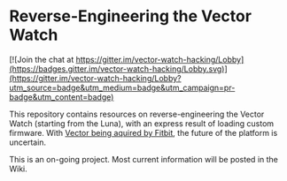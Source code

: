 # Reverse-Engineering the Vector Watch

[![Join the chat at https://gitter.im/vector-watch-hacking/Lobby](https://badges.gitter.im/vector-watch-hacking/Lobby.svg)](https://gitter.im/vector-watch-hacking/Lobby?utm_source=badge&utm_medium=badge&utm_campaign=pr-badge&utm_content=badge)

This repository contains resources on reverse-engineering the Vector Watch (starting from the Luna), with an express result of loading custom firmware. With [Vector being aquired by Fitbit](http://vectorwatch.com/fitbit), the future of the platform is uncertain.

This is an on-going project. Most current information will be posted in the Wiki.

